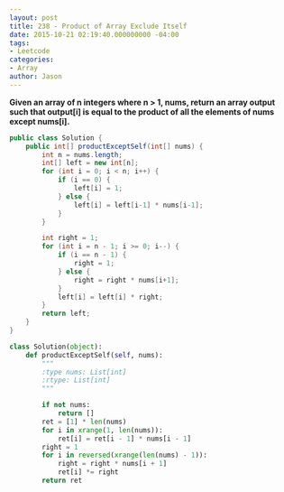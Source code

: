 ```yaml
---
layout: post
title: 238 - Product of Array Exclude Itself
date: 2015-10-21 02:19:40.000000000 -04:00
tags:
- Leetcode
categories:
- Array
author: Jason
---
```

**Given an array of n integers where n > 1, nums, return an array output such that output[i] is equal to the product of all the elements of nums except nums[i].**


``` java
public class Solution {
    public int[] productExceptSelf(int[] nums) {
        int n = nums.length;
        int[] left = new int[n];
        for (int i = 0; i < n; i++) {
            if (i == 0) {
                left[i] = 1;
            } else {
                left[i] = left[i-1] * nums[i-1];
            }
        }

        int right = 1;
        for (int i = n - 1; i >= 0; i--) {
            if (i == n - 1) {
                right = 1;
            } else {
                right = right * nums[i+1];
            }
            left[i] = left[i] * right;
        }
        return left;
    }
}
```

``` python
class Solution(object):
    def productExceptSelf(self, nums):
        """
        :type nums: List[int]
        :rtype: List[int]
        """

        if not nums:
            return []
        ret = [1] * len(nums)
        for i in xrange(1, len(nums)):
            ret[i] = ret[i - 1] * nums[i - 1]
        right = 1
        for i in reversed(xrange(len(nums) - 1)):
            right = right * nums[i + 1]
            ret[i] *= right
        return ret
```
